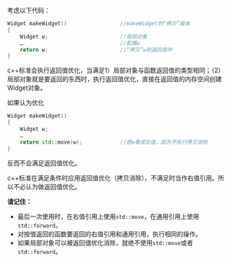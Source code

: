 考虑以下代码：
```cpp
Widget makeWidget()                 //makeWidget的“拷贝”版本
{
    Widget w;                       //局部对象
    …                               //配置w
    return w;                       //“拷贝”w到返回值中
}
```
c++标准会执行返回值优化，当满足1）局部对象与函数返回值的类型相同；（2）局部对象就是要返回的东西时，执行返回值优化，直接在返回值的内存空间创建Widget对象。

如果认为优化
```cpp
Widget makeWidget()
{
    Widget w;
    …
    return std::move(w);            //把w看成右值，因为不执行拷贝消除
}
```
反而不会满足返回值优化。

c++标准在满足条件时应用返回值优化（拷贝消除），不满足时当作右值引用。所以不必认为做返回值优化。

**请记住：**

- 最后一次使用时，在右值引用上使用`std::move`，在通用引用上使用`std::forward`。
- 对按值返回的函数要返回的右值引用和通用引用，执行相同的操作。
- 如果局部对象可以被返回值优化消除，就绝不使用`std::move`或者`std::forward`。
